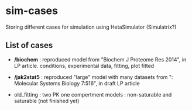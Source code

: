 # sim-cases

Storing different cases for simulation using HetaSimulator (Simulatrix?)

## List of cases

- **/biochem** : reproduced model from "Biochem J Proteome Res 2014", in LP article.
    conditions, experimental data, fitting, plot fitted

- **/jak2stat5** : reproduced "large" model with many datasets from ": Molecular Systems Biology 7:516", in draft LP article

- old_fitting : two PK one compertment models : non-saturable and saturable (not finished yet)
